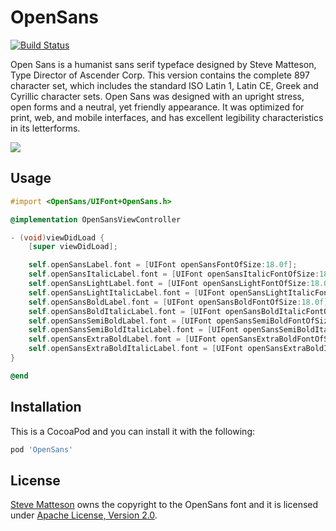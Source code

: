 OpenSans
========

[![Build Status](https://travis-ci.org/kylef/OpenSans-pod?branch=master)](https://travis-ci.org/kylef/OpenSans-pod)

Open Sans is a humanist sans serif typeface designed by Steve Matteson, Type
Director of Ascender Corp. This version contains the complete 897 character
set, which includes the standard ISO Latin 1, Latin CE, Greek and Cyrillic
character sets. Open Sans was designed with an upright stress, open forms and a
neutral, yet friendly appearance. It was optimized for print, web, and mobile
interfaces, and has excellent legibility characteristics in its letterforms.

![](http://cl.ly/image/1A1z1J3y3G2A/opensans-ios7-iphone5.png)

## Usage

```objective-c
#import <OpenSans/UIFont+OpenSans.h>

@implementation OpenSansViewController

- (void)viewDidLoad {
    [super viewDidLoad];

    self.openSansLabel.font = [UIFont openSansFontOfSize:18.0f];
    self.openSansItalicLabel.font = [UIFont openSansItalicFontOfSize:18.0f];
    self.openSansLightLabel.font = [UIFont openSansLightFontOfSize:18.0f];
    self.openSansLightItalicLabel.font = [UIFont openSansLightItalicFontOfSize:18.0f];
    self.openSansBoldLabel.font = [UIFont openSansBoldFontOfSize:18.0f];
    self.openSansBoldItalicLabel.font = [UIFont openSansBoldItalicFontOfSize:18.0f];
    self.openSansSemiBoldLabel.font = [UIFont openSansSemiBoldFontOfSize:18.0f];
    self.openSansSemiBoldItalicLabel.font = [UIFont openSansSemiBoldItalicFontOfSize:18.0f];
    self.openSansExtraBoldLabel.font = [UIFont openSansExtraBoldFontOfSize:18.0f];
    self.openSansExtraBoldItalicLabel.font = [UIFont openSansExtraBoldItalicFontOfSize:18.0f];
}

@end
```

## Installation

This is a CocoaPod and you can install it with the following:

```ruby
pod 'OpenSans'
```

## License

[Steve Matteson](https://profiles.google.com/107777320916704234605) owns the
copyright to the OpenSans font and it is licensed under
[Apache License, Version 2.0](LICENSE).

